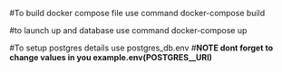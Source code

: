 #To build docker compose file use command
docker-compose build

#to launch up and database use command 
docker-compose up

#To setup postgres details use 
postgres_db.env
#**NOTE dont forget to change values in you example.env(POSTGRES__URI)**